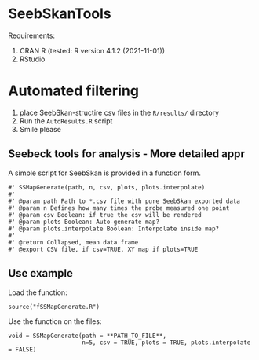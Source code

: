 # SeebSkanTools
Requirements:
1. CRAN R (tested: R version 4.1.2 (2021-11-01))
2. RStudio

# Automated filtering
1. place SeebSkan-structire csv files in the ``` R/results/ ``` directory
2. Run the ``` AutoResults.R ``` script
3. Smile please

## Seebeck tools for analysis - More detailed appr
A simple script for SeebSkan is provided in a function form.

```
#' SSMapGenerate(path, n, csv, plots, plots.interpolate)
#'
#' @param path Path to *.csv file with pure SeebSkan exported data
#' @param n Defines how many times the probe measured one point
#' @param csv Boolean: if true the csv will be rendered
#' @param plots Boolean: Auto-generate map?
#' @param plots.interpolate Boolean: Interpolate inside map?
#'
#' @return Collapsed, mean data frame
#' @export CSV file, if csv=TRUE, XY map if plots=TRUE
```

## Use example
Load the function:
```
source("fSSMapGenerate.R")
```

Use the function on the files:
```
void = SSMapGenerate(path = **PATH_TO_FILE**,
                     n=5, csv = TRUE, plots = TRUE, plots.interpolate = FALSE)
```
